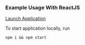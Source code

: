 ### Example Usage With ReactJS

[Launch Application](https://rexdavinci.github.io/browser-solidity-compiler)



To start application locally, run

```
npm i && npm start
```

